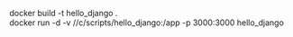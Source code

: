 docker build -t hello_django .   
docker run -d -v //c/scripts/hello_django:/app -p 3000:3000  hello_django
